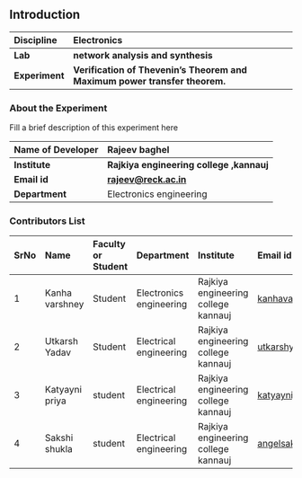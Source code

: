 ## Introduction


<b>Discipline | <b>Electronics
:--|:--|
<b> Lab | <b> network analysis and synthesis 
<b> Experiment|     <b>  Verification of Thevenin’s Theorem and Maximum power transfer theorem.

### About the Experiment 

Fill a brief description of this experiment here

<b>Name of Developer | <b>Rajeev baghel 
:--|:--|
<b> Institute | <b>  Rajkiya engineering college ,kannauj
<b> Email id|     <b> rajeev@reck.ac.in
<b> Department |  Electronics engineering

### Contributors List

SrNo | Name | Faculty or Student | Department| Institute | Email id
:--|:--|:--|:--|:--|:--|
1 | Kanha varshney | Student  | Electronics engineering| Rajkiya engineering college kannauj | kanhavarshney483@gmail.com
2 | Utkarsh Yadav  | Student | Electrical engineering | Rajkiya engineering college kannauj | utkarshyadav705@gmail.com
3 | Katyayni priya | student | Electrical engineering | Rajkiya engineering college kannauj | katyaynijk0109@gmail.com
4 | Sakshi shukla | student | Electrical engineering | Rajkiya engineering college kannauj | angelsakshi5678@gmail.com

